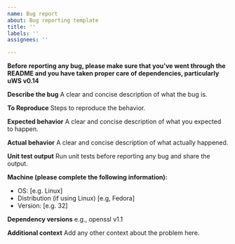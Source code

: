 ```yaml
---
name: Bug report
about: Bug reporting template
title: ''
labels: ''
assignees: ''

---
```


**Before reporting any bug, please make sure that you've went through the README and you have taken proper care of dependencies, particularly uWS v0.14**

**Describe the bug**
A clear and concise description of what the bug is.

**To Reproduce**
Steps to reproduce the behavior.

**Expected behavior**
A clear and concise description of what you expected to happen.

**Actual behavior**
A clear and concise description of what actually happened.

**Unit test output**
Run unit tests before reporting any bug and share the output.

**Machine (please complete the following information):**
 - OS: [e.g. Linux]
 - Distribution (if using Linux) [e.g, Fedora]
 - Version: [e.g. 32]

**Dependency versions**
e.g., openssl v1.1

**Additional context**
Add any other context about the problem here.
